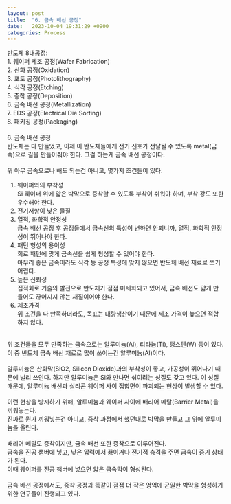 ```yaml
---
layout: post
title:  "6. 금속 배선 공정"
date:   2023-10-04 19:31:29 +0900
categories: Process
---
```


반도체 8대공정:<br>
1\. 웨이퍼 제조 공정(Wafer Fabrication)<br>
2\. 산화 공정(Oxidation)<br>
3\. 포토 공정(Photolithography)<br>
4\. 식각 공정(Etching)<br>
5\. 증착 공정(Deposition)<br>
6\. 금속 배선 공정(Metallization)<br>
7\. EDS 공정(Electrical Die Sorting)<br>
8\. 패키징 공정(Packaging)<br>
<br>
6\. 금속 배선 공정<br>
반도체는 다 만들었고, 이제 이 반도체들에게 전기 신호가 전달될 수 있도록 metal(금속)으로 길을 만들어줘야 한다. 그걸 하는게 금속 배선 공정이다.<br>
<br>
뭐 아무 금속으로나 해도 되는건 아니고, 몇가지 조건들이 있다.<br>
1. 웨이퍼와의 부착성<br>
Si 웨이퍼 위에 얇은 박막으로 증착할 수 있도록 부착이 쉬워야 하며, 부착 강도 또한 우수해야 한다.<br>
2. 전기저항이 낮은 물질<br>
3. 열적, 화학적 안정성<br>
금속 배선 공정 후 공정들에서 금속선의 특성이 변하면 안되니까, 열적, 화학적 안정성이 뛰어나야 한다.<br>
4. 패턴 형성의 용이성<br>
회로 패턴에 맞게 금속선을 쉽게 형성할 수 있어야 한다.<br>
아무리 좋은 금속이라도 식각 등 공정 특성에 맞지 않으면 반도체 배선 재료로 쓰기 어렵다.<br>
5. 높은 신뢰성<br>
집적회로 기술의 발전으로 반도체가 점점 미세화되고 있어서, 금속 배선도 얇게 만들어도 끊어지지 않는 재질이어야 한다.<br>
6. 제조가격<br>
위 조건을 다 만족하더라도, 목표는 대량생산이기 때문에 제조 가격이 높으면 적합하지 않다.<br>
<br>
위 조건들을 모두 만족하는 금속으로는 알루미늄(Al), 티타늄(Ti), 텅스텐(W) 등이 있다. 이 중 반도체 금속 배선 재료로 많이 쓰이는건 알루미늄(Al)이다.<br>
<br>
알루미늄은 산화막(SiO2, Silicon Dioxide)과의 부착성이 좋고, 가공성이 뛰어나기 때문에 널리 쓰인다. 하지만 알루미늄은 Si와 만나면 섞이려는 성질도 갖고 있다. 이 성질 때문에, 알루미늄 배선과 실리콘 웨이퍼 사이 접합면이 파괴되는 현상이 발생할 수 있다.<br>
<br>
이런 현상을 방지하기 위해, 알루미늄과 웨이퍼 사이에 배리어 메탈(Barrier Metal)을 끼워놓는다.<br>
진짜로 뭔가 끼워넣는건 아니고, 증착 과정에서 했던대로 박막을 만들고 그 위에 알루미늄을 올린다.<br>
<br>
배리어 메탈도 증착이지만, 금속 배선 또한 증착으로 이루어진다.<br>
금속을 진공 챔버에 넣고, 낮은 압력에서 끓이거나 전기적 충격을 주면 금속이 증기 상태가 된다.<br>
이때 웨이퍼를 진공 챔버에 넣으면 얇은 금속막이 형성된다.<br>
<br>
금속 배선 공정에서도, 증착 공정과 똑같이 점점 더 작은 영역에 균일한 박막을 형성하기 위한 연구들이 진행되고 있다.<br>
